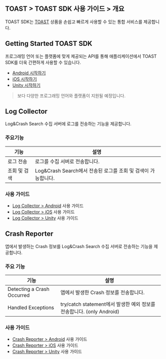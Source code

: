 ## TOAST > TOAST SDK 사용 가이드 > 개요

TOAST SDK는 [TOAST](https://toast.com/) 상품을 손쉽고 빠르게 사용할 수 있는 통합 서비스를 제공합니다.

## Getting Started TOAST SDK

프로그래밍 언어 또는 플랫폼에 맞게 제공되는 API를 통해 애플리케이션에서 TOAST SDK를 더욱 간편하게 사용할 수 있습니다.

* [Android 시작하기](./getting-started-android)
* [iOS 시작하기](./getting-started-ios)
* [Unity 시작하기](./getting-started-unity)

> 보다 다양한 프로그래밍 언어와 플랫폼이 지원될 예정입니다.

## Log Collector

Log&Crash Search 수집 서버에 로그를 전송하는 기능을 제공합니다.

### 주요기능
| 기능 | 설명 |
| -- | -- |
| 로그 전송 | 로그를 수집 서버로 전송합니다. |
| 조회 및 검색 | Log&Crash Search에서 전송된 로그를 조회 및 검색이 가능합니다. |

### 사용 가이드

* [Log Collector > Android](./log-collector-android) 사용 가이드
* [Log Collector > iOS](./log-collector-ios) 사용 가이드
* [Log Collector > Unity](./log-collector-unity) 사용 가이드

## Crash Reporter

앱에서 발생하는 Crash 정보를 Log&Crash Search 수집 서버로 전송하는 기능을 제공합니다.

### 주요 기능

| 기능 | 설명 |
| -- | -- |
| Detecting a Crash Occurred | 앱에서 발생한 Crash 정보를 전송합니다. |
| Handled Exceptions | try/catch statement에서 발생한 예외 정보를 전송합니다. (only Android)|

### 사용 가이드

* [Crash Reporter > Android](./crash-reporter-android) 사용 가이드
* [Crash Reporter > iOS](./crash-reporter-ios) 사용 가이드
* [Crash Reporter > Unity](./crash-reporter-unity) 사용 가이드
